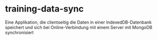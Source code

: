 training-data-sync
==================

Eine Applikation, die clientseitig die Daten in einer IndexedDB-Datenbank speichert und sich bei Online-Verbindung mit einem Server mit MongoDB synchronisiert
